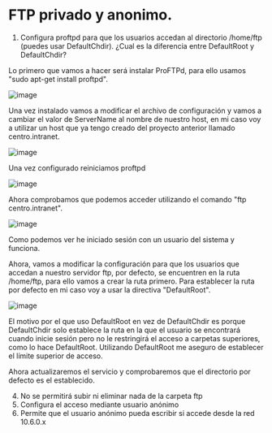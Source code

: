 # FTP privado y anonimo.


1. Configura proftpd para que los usuarios accedan al directorio /home/ftp (puedes usar DefaultChdir). ¿Cual es la diferencia entre DefaultRoot y DefaultChdir?

Lo primero que vamos a hacer será instalar ProFTPd, para ello usamos "sudo apt-get install proftpd".

![image](https://github.com/DaniMa02/SREI-2-ASIR/assets/47284389/b106516b-9373-4da9-9939-8b92f842461f)

Una vez instalado vamos a modificar el archivo de configuración y vamos a cambiar el valor de ServerName al nombre de nuestro host, en mi caso voy a utilizar un host que ya tengo creado del proyecto anterior llamado centro.intranet.

![image](https://github.com/DaniMa02/SREI-2-ASIR/assets/47284389/d7076230-3d1c-4f9f-bff1-54c62bcc827e)

Una vez configurado reiniciamos proftpd

![image](https://github.com/DaniMa02/SREI-2-ASIR/assets/47284389/fcba4f7f-80dc-4ba0-b789-4a2e84c3b420)

Ahora comprobamos que podemos acceder utilizando el comando "ftp centro.intranet".

![image](https://github.com/DaniMa02/SREI-2-ASIR/assets/47284389/5fd571c3-edfc-45ff-813f-358c53174af5)

Como podemos ver he iniciado sesión con un usuario del sistema y funciona.

Ahora, vamos a modificar la configuración para que los usuarios que accedan a nuestro servidor ftp, por defecto, se encuentren en la ruta /home/ftp, para ello vamos a crear la ruta primero. Para establecer la ruta por defecto en mi caso voy a usar la directiva "DefaultRoot".

![image](https://github.com/DaniMa02/SREI-2-ASIR/assets/47284389/b39b3a06-46a3-481d-933a-016b616468a2)

El motivo por el que uso DefaultRoot en vez de DefaultChdir es porque DefaultChdir solo establece la ruta en la que el usuario se encontrará cuando inicie sesión pero no le restringirá el acceso a carpetas superiores, como lo hace DefaultRoot. Utilizando DefaultRoot me aseguro de establecer el límite superior de acceso.

Ahora actualizaremos el servicio y comprobaremos que el directorio por defecto es el establecido.

4. No se permitirá subir ni eliminar nada de la carpeta ftp
5. Configura el acceso mediante usuario anónimo
6. Permite que el usuario anónimo pueda escribir si accede desde la red 10.6.0.x

